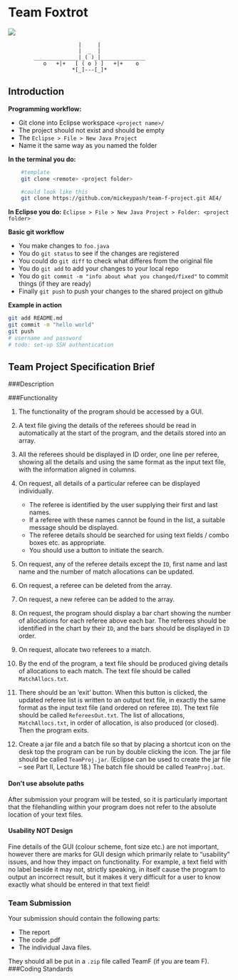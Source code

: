 # Team Foxtrot

![](https://d13yacurqjgara.cloudfront.net/users/31664/screenshots/351839/jets7.png)

<!-- ![](https://d13yacurqjgara.cloudfront.net/users/159905/screenshots/1522008/jet_main.gif)

![](https://d13yacurqjgara.cloudfront.net/users/31664/screenshots/377241/fuckyeah.png)
-->

```
		              |     |
		              |  _  |
		______________|_( )_|______________
		   o   +|+   [ ( o ) ]   +|+    o
		            *[_]---[_]*
```

## Introduction
**Programming workflow:**
+ Git clone into Eclipse workspace `<project name>/`
+ The project should not exist and should be empty
+ The `Eclipse > File > New Java Project`
+ Name it the same way as you named the folder

**In the terminal you do:**
```bash
	#template
	git clone <remote> <project folder> 

	#could look like this
	git clone https://github.com/mickeypash/team-f-project.git AE4/
```
**In Eclipse you do:**
	`Eclipse > File > New Java Project > Folder: <project folder>`



**Basic git workflow**
+ You make changes to `foo.java`
+ You do `git status` to see if the changes are registered
+ You could do `git diff` to check what differes from the original file
+ You do `git add` to add your changes to your local repo
+ You do `git commit -m "info about what you changed/fixed"` to commit things (if they are ready)
+ Finally `git push` to push your changes to the shared project on github

**Example in action**
```bash
git add README.md
git commit -m "hello world"
git push
# username and password
# todo: set-up SSH authentication
```

## Team Project Specification Brief

###Description

###Functionality

1. The functionality of the program should be accessed by a GUI.

2. A text file giving the details of the referees should be read in automatically at the start of
the program, and the details stored into an array. 

3. All the referees should be displayed in ID order, one line per referee, showing all the
details and using the same format as the input text file, with the information aligned in
columns. 

4. On request, all details of a particular referee can be displayed individually. 
	- The referee is identified by the user supplying their first and last names. 
	- If a referee with these names cannot be found in the list, a suitable message should
be displayed. 
	- The referee details should be searched for using text fields / combo boxes etc. as
appropriate. 
	- You should use a button to initiate the search. 

5. On request, any of the referee details except the `ID`, first name and last name and the
number of match allocations can be updated. 

6. On request, a referee can be deleted from the array. 

7. On request, a new referee can be added to the array. 

8. On request, the program should display a bar chart showing the number of allocations for
each referee above each bar. The referees should be identified in the chart by their `ID`,
and the bars should be displayed in `ID` order. 

9. On request, allocate two referees to a match. 

10. By the end of the program, a text file should be produced giving details of allocations to
each match. The text file should be called `MatchAllocs.txt`. 

11. There should be an ‘exit’ button. When this button is clicked, the updated referee list is
written to an output text file, in exactly the same format as the input text file (and ordered
on referee `ID`). The text file should be called `RefereesOut.txt`. The list of allocations, `MatchAllocs.txt`, in order of allocation, is also produced (or closed).
Then the program exits.

12. Create a jar file and a batch file so that by placing a shortcut icon on the desk top the
program can be run by double clicking the icon.
The jar file should be called `TeamProj.jar`. (Eclipse can be used to create the jar file –
see Part II, Lecture 18.) The batch file should be called `TeamProj.bat`. 

#### Don't use absolute paths
After submission your program will be tested, so it is particularly important that the filehandling
within your program does not refer to the absolute location of your text files. 
#### Usability NOT Design
Fine details of the GUI (colour scheme, font size etc.) are not important, however there
are marks for GUI design which primarily relate to “usability” issues, and how they
impact on functionality. For example, a text field with no label beside it may not, strictly
speaking, in itself cause the program to output an incorrect result, but it makes it very
difficult for a user to know exactly what should be entered in that text field! 

### Team Submission
Your submission should contain the following parts:
- The report
- The code .pdf
- The individual Java files.

They should all be put in a `.zip` file called TeamF (if you are team F).
###Coding Standards
